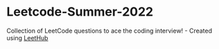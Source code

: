 # Leetcode-Summer-2022
Collection of LeetCode questions to ace the coding interview! - Created using [LeetHub](https://github.com/QasimWani/LeetHub)
